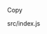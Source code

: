 <!DOCTYPE html>
<html lang="en">
<head>
<meta charset="UTF-8">
             <meta name="viewport" content="width=device-width, user-scalable=no, initial-scale=1.0, maximum-scale=1.0, minimum-scale=1.0">
                         <meta http-equiv="X-UA-Compatible" content="ie=edge">
             <title>Document</title>
<script type="module" src="./node_modules/@github/clipboard-copy-element/dist/index.js"></script>
</head>
<body>

<clipboard-copy for="blob-path"> Copy </clipboard-copy>
<div id="blob-path"> src/index.js </div>

</body>

</html>

